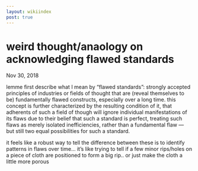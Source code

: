 ```yaml
---
layout: wikiindex
post: true
---
```

# weird thought/anaology on acknowledging flawed standards

Nov 30, 2018

lemme first describe what I mean by “flawed standards”: strongly accepted principles of industries or fields of thought that are (reveal themselves to be) fundamentally flawed constructs, especially over a long time. this concept is further characterized by the resulting condition of it, that adherents of such a field of though will ignore individual manifestations of its flaws due to their belief that such a standard is perfect, treating such flaws as merely isolated inefficiencies, rather than a fundamental flaw — but still two equal possibilities for such a standard.

it feels like a robust way to tell the difference between these is to identify patterns in flaws over time... it’s like trying to tell if a few minor rips/holes on a piece of cloth are positioned to form a big rip.. or just make the cloth a little more porous
